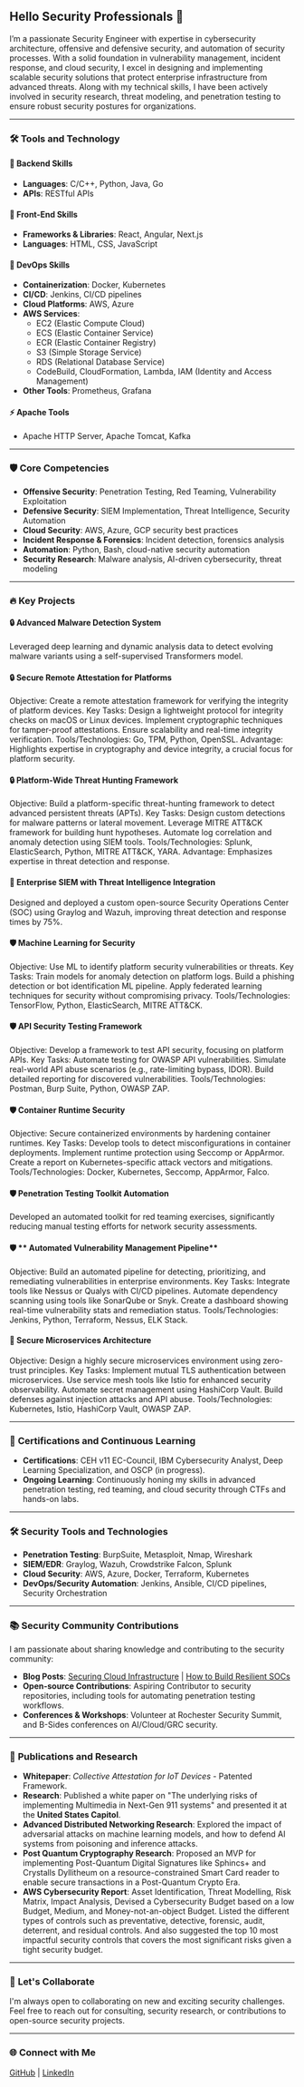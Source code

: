 ## Hello Security Professionals 👋

I’m a passionate Security Engineer with expertise in cybersecurity architecture, offensive and defensive security, and automation of security processes. With a solid foundation in vulnerability management, incident response, and cloud security, I excel in designing and implementing scalable security solutions that protect enterprise infrastructure from advanced threats. Along with my technical skills, I have been actively involved in security research, threat modeling, and penetration testing to ensure robust security postures for organizations.

---

### 🛠️ **Tools and Technology**

#### 🚀 **Backend Skills**
- **Languages**: C/C++, Python, Java, Go
- **APIs**: RESTful APIs

#### 🎨 **Front-End Skills**
- **Frameworks & Libraries**: React, Angular, Next.js
- **Languages**: HTML, CSS, JavaScript

#### 🔧 **DevOps Skills**
- **Containerization**: Docker, Kubernetes
- **CI/CD**: Jenkins, CI/CD pipelines
- **Cloud Platforms**: AWS, Azure
- **AWS Services**:
  - EC2 (Elastic Compute Cloud)
  - ECS (Elastic Container Service)
  - ECR (Elastic Container Registry)
  - S3 (Simple Storage Service)
  - RDS (Relational Database Service)
  - CodeBuild, CloudFormation, Lambda, IAM (Identity and Access Management)
- **Other Tools**: Prometheus, Grafana

#### ⚡ **Apache Tools**
- Apache HTTP Server, Apache Tomcat, Kafka

---

### 🛡️ **Core Competencies**
- **Offensive Security**: Penetration Testing, Red Teaming, Vulnerability Exploitation
- **Defensive Security**: SIEM Implementation, Threat Intelligence, Security Automation
- **Cloud Security**: AWS, Azure, GCP security best practices
- **Incident Response & Forensics**: Incident detection, forensics analysis
- **Automation**: Python, Bash, cloud-native security automation
- **Security Research**: Malware analysis, AI-driven cybersecurity, threat modeling

---

### 🔥 **Key Projects**

#### 🔒 **Advanced Malware Detection System**
Leveraged deep learning and dynamic analysis data to detect evolving malware variants using a self-supervised Transformers model.

#### 🔒 **Secure Remote Attestation for Platforms**
Objective: Create a remote attestation framework for verifying the integrity of platform devices.
Key Tasks: Design a lightweight protocol for integrity checks on macOS or Linux devices.
Implement cryptographic techniques for tamper-proof attestations.
Ensure scalability and real-time integrity verification.
Tools/Technologies: Go, TPM, Python, OpenSSL.
Advantage: Highlights expertise in cryptography and device integrity, a crucial focus for platform security.

#### 🔒 **Platform-Wide Threat Hunting Framework**
Objective: Build a platform-specific threat-hunting framework to detect advanced persistent threats (APTs).
Key Tasks: Design custom detections for malware patterns or lateral movement. Leverage MITRE ATT&CK framework for building hunt hypotheses. Automate log correlation and anomaly detection using SIEM tools. 
Tools/Technologies: Splunk, ElasticSearch, Python, MITRE ATT&CK, YARA.
Advantage: Emphasizes expertise in threat detection and response.

#### 🔐 **Enterprise SIEM with Threat Intelligence Integration**
Designed and deployed a custom open-source Security Operations Center (SOC) using Graylog and Wazuh, improving threat detection and response times by 75%.

#### 🛡️ **Machine Learning for Security**
Objective: Use ML to identify platform security vulnerabilities or threats.
Key Tasks: Train models for anomaly detection on platform logs. Build a phishing detection or bot identification ML pipeline. Apply federated learning techniques for security without compromising privacy.
Tools/Technologies: TensorFlow, Python, ElasticSearch, MITRE ATT&CK.

#### 🛡️ **API Security Testing Framework**
Objective: Develop a framework to test API security, focusing on platform APIs.
Key Tasks:
Automate testing for OWASP API vulnerabilities. Simulate real-world API abuse scenarios (e.g., rate-limiting bypass, IDOR).  Build detailed reporting for discovered vulnerabilities.
Tools/Technologies: Postman, Burp Suite, Python, OWASP ZAP.

#### 🛡️ **Container Runtime Security**
Objective: Secure containerized environments by hardening container runtimes.
Key Tasks:
Develop tools to detect misconfigurations in container deployments. Implement runtime protection using Seccomp or AppArmor. Create a report on Kubernetes-specific attack vectors and mitigations.
Tools/Technologies: Docker, Kubernetes, Seccomp, AppArmor, Falco.

#### 🛡️ **Penetration Testing Toolkit Automation**
Developed an automated toolkit for red teaming exercises, significantly reducing manual testing efforts for network security assessments.

#### 🛡️ ** Automated Vulnerability Management Pipeline**
Objective: Build an automated pipeline for detecting, prioritizing, and remediating vulnerabilities in enterprise environments.
Key Tasks:
Integrate tools like Nessus or Qualys with CI/CD pipelines. Automate dependency scanning using tools like SonarQube or Snyk. Create a dashboard showing real-time vulnerability stats and remediation status.
Tools/Technologies: Jenkins, Python, Terraform, Nessus, ELK Stack.

#### 🔧 **Secure Microservices Architecture**
Objective: Design a highly secure microservices environment using zero-trust principles.
Key Tasks:
Implement mutual TLS authentication between microservices. Use service mesh tools like Istio for enhanced security observability. Automate secret management using HashiCorp Vault.
Build defenses against injection attacks and API abuse.
Tools/Technologies: Kubernetes, Istio, HashiCorp Vault, OWASP ZAP.

---

### 📜 **Certifications and Continuous Learning**
- **Certifications**: CEH v11 EC-Council, IBM Cybersecurity Analyst, Deep Learning Specialization, and OSCP (in progress).
- **Ongoing Learning**: Continuously honing my skills in advanced penetration testing, red teaming, and cloud security through CTFs and hands-on labs.

---

### 🛠️ **Security Tools and Technologies**
- **Penetration Testing**: BurpSuite, Metasploit, Nmap, Wireshark
- **SIEM/EDR**: Graylog, Wazuh, Crowdstrike Falcon, Splunk
- **Cloud Security**: AWS, Azure, Docker, Terraform, Kubernetes
- **DevOps/Security Automation**: Jenkins, Ansible, CI/CD pipelines, Security Orchestration

---

### 📚 **Security Community Contributions**
I am passionate about sharing knowledge and contributing to the security community:
- **Blog Posts**: [Securing Cloud Infrastructure](#) | [How to Build Resilient SOCs](#)
- **Open-source Contributions**: Aspiring Contributor to security repositories, including tools for automating penetration testing workflows.
- **Conferences & Workshops**: Volunteer at Rochester Security Summit, and B-Sides conferences on AI/Cloud/GRC security.

---

### 📄 **Publications and Research**
- **Whitepaper**: *Collective Attestation for IoT Devices* - Patented Framework.
- **Research**: Published a white paper on "The underlying risks of implementing Multimedia in Next-Gen 911 systems" and presented it at the **United States Capitol**.
- **Advanced Distributed Networking Research**: Explored the impact of adversarial attacks on machine learning models, and how to defend AI systems from poisoning and inference attacks.
- **Post Quantum Cryptography Research**: Proposed an MVP for implementing Post-Quantum Digital Signatures like Sphincs+ and Crystalls Dyllitheum on a resource-constrained Smart Card reader to enable secure transactions in a Post-Quantum Crypto Era.
- **AWS Cybersecurity Report**: Asset Identification, Threat Modelling, Risk Matrix, Impact Analysis, Devised a Cybersecurity Budget based on a low Budget, Medium, and Money-not-an-object Budget. Listed the different types of controls such as preventative, detective, forensic, audit, deterrent, and residual controls. And also suggested the top 10 most impactful security controls that covers the most significant risks given a tight security budget.

---

### 🤝 **Let's Collaborate**
I'm always open to collaborating on new and exciting security challenges. Feel free to reach out for consulting, security research, or contributions to open-source security projects.

---

### 🌐 **Connect with Me**
[GitHub](https://github.com/tanishqborse) | [LinkedIn](https://linkedin.com/in/tanishqborse)
